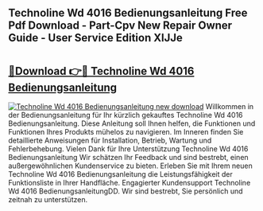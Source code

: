 ## Technoline Wd 4016 Bedienungsanleitung Free Pdf Download - Part-Cpv New Repair Owner Guide - User Service Edition XlJJe

# <h2><a href="http://df4ohs6.blite.top/?on=Technoline+Wd+4016+Bedienungsanleitung">🔗Download 👉🔴 Technoline Wd 4016 Bedienungsanleitung</a></h2>

[![Technoline Wd 4016 Bedienungsanleitung new download](https://i.imgur.com/lujVjoI.png)](http://df4ohs6.blite.top/?on=Technoline+Wd+4016+Bedienungsanleitung)
Willkommen in der Bedienungsanleitung für Ihr kürzlich gekauftes Technoline Wd 4016 Bedienungsanleitung. Diese Anleitung soll Ihnen helfen, die Funktionen und Funktionen Ihres Produkts mühelos zu navigieren. Im Inneren finden Sie detaillierte Anweisungen für Installation, Betrieb, Wartung und Fehlerbehebung. Vielen Dank für Ihre Unterstützung Technoline Wd 4016 Bedienungsanleitung Wir schätzen Ihr Feedback und sind bestrebt, einen außergewöhnlichen Kundenservice zu bieten. Erleben Sie mit Ihrem neuen Technoline Wd 4016 Bedienungsanleitung die Leistungsfähigkeit der Funktionsliste in Ihrer Handfläche. Engagierter Kundensupport Technoline Wd 4016 BedienungsanleitungDD. Wir sind bestrebt, Sie persönlich und zeitnah zu unterstützen.
